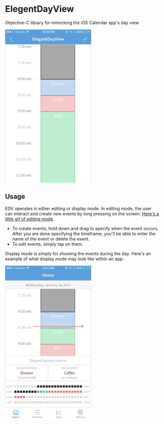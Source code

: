 # ElegentDayView

Objective-C library for mimicking the iOS Calendar app's day view

<img src = "https://github.com/mdmueller3/ElegentDayView/blob/master/Screenshot%201.PNG" height = 500px>

## Usage

EDV operates in either editing or display mode. In editing mode, the user can interact and create new events by long pressing on the screen. [Here's a little gif of editing mode](https://gfycat.com/SelfishCorruptGuillemot).

- To create events, hold down and drag to specify when the event occurs. After you are done specifying the timeframe, you'll be able to enter the name of the event or delete the event.
- To edit events, simply tap on them.

Display mode is simply for showing the events during the day. Here's an example of what display mode may look like within an app:

<img src = "https://github.com/mdmueller3/ElegentDayView/blob/master/Screenshot%202.PNG" height = 500px>
